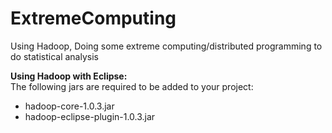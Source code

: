 ExtremeComputing
================
Using Hadoop, Doing some extreme computing/distributed programming to do statistical analysis

<b>Using Hadoop with Eclipse:</b><br>
The following jars are required to be added to your project: <br>
- hadoop-core-1.0.3.jar
- hadoop-eclipse-plugin-1.0.3.jar
